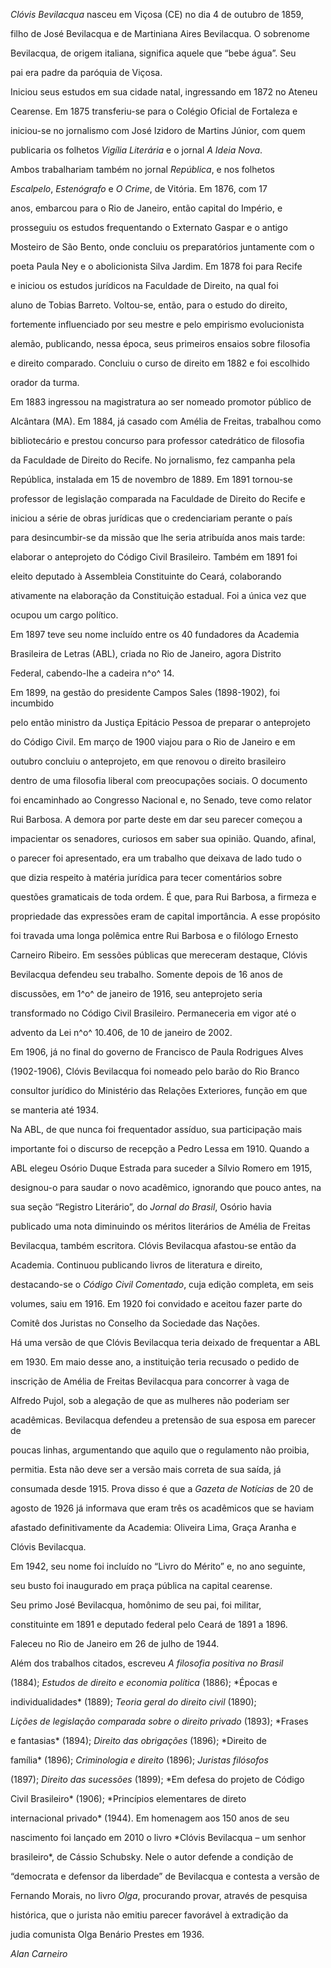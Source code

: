 

*Clóvis Bevilacqua* nasceu em Viçosa (CE) no dia 4 de outubro de 1859,

filho de José Bevilacqua e de Martiniana Aires Bevilacqua. O sobrenome

Bevilacqua, de origem italiana, significa aquele que “bebe água”. Seu

pai era padre da paróquia de Viçosa.



Iniciou seus estudos em sua cidade natal, ingressando em 1872 no Ateneu

Cearense. Em 1875 transferiu-se para o Colégio Oficial de Fortaleza e

iniciou-se no jornalismo com José Izidoro de Martins Júnior, com quem

publicaria os folhetos *Vigília Literária* e o jornal *A Ideia Nova*.

Ambos trabalhariam também no jornal *República*, e nos folhetos

*Escalpelo*, *Estenógrafo* e *O Crime*, de Vitória. Em 1876, com 17

anos, embarcou para o Rio de Janeiro, então capital do Império, e

prosseguiu os estudos frequentando o Externato Gaspar e o antigo

Mosteiro de São Bento, onde concluiu os preparatórios juntamente com o

poeta Paula Ney e o abolicionista Silva Jardim. Em 1878 foi para Recife

e iniciou os estudos jurídicos na Faculdade de Direito, na qual foi

aluno de Tobias Barreto. Voltou-se, então, para o estudo do direito,

fortemente influenciado por seu mestre e pelo empirismo evolucionista

alemão, publicando, nessa época, seus primeiros ensaios sobre filosofia

e direito comparado. Concluiu o curso de direito em 1882 e foi escolhido

orador da turma.



Em 1883 ingressou na magistratura ao ser nomeado promotor público de

Alcântara (MA). Em 1884, já casado com Amélia de Freitas, trabalhou como

bibliotecário e prestou concurso para professor catedrático de filosofia

da Faculdade de Direito do Recife. No jornalismo, fez campanha pela

República, instalada em 15 de novembro de 1889. Em 1891 tornou-se

professor de legislação comparada na Faculdade de Direito do Recife e

iniciou a série de obras jurídicas que o credenciariam perante o país

para desincumbir-se da missão que lhe seria atribuída anos mais tarde:

elaborar o anteprojeto do Código Civil Brasileiro. Também em 1891 foi

eleito deputado à Assembleia Constituinte do Ceará, colaborando

ativamente na elaboração da Constituição estadual. Foi a única vez que

ocupou um cargo político.



Em 1897 teve seu nome incluído entre os 40 fundadores da Academia

Brasileira de Letras (ABL), criada no Rio de Janeiro, agora Distrito

Federal, cabendo-lhe a cadeira n^o^ 14.



Em 1899, na gestão do presidente Campos Sales (1898-1902), foi incumbido

pelo então ministro da Justiça Epitácio Pessoa de preparar o anteprojeto

do Código Civil. Em março de 1900 viajou para o Rio de Janeiro e em

outubro concluiu o anteprojeto, em que renovou o direito brasileiro

dentro de uma filosofia liberal com preocupações sociais. O documento

foi encaminhado ao Congresso Nacional e, no Senado, teve como relator

Rui Barbosa. A demora por parte deste em dar seu parecer começou a

impacientar os senadores, curiosos em saber sua opinião. Quando, afinal,

o parecer foi apresentado, era um trabalho que deixava de lado tudo o

que dizia respeito à matéria jurídica para tecer comentários sobre

questões gramaticais de toda ordem. É que, para Rui Barbosa, a firmeza e

propriedade das expressões eram de capital importância. A esse propósito

foi travada uma longa polêmica entre Rui Barbosa e o filólogo Ernesto

Carneiro Ribeiro. Em sessões públicas que mereceram destaque, Clóvis

Bevilacqua defendeu seu trabalho. Somente depois de 16 anos de

discussões, em 1^o^ de janeiro de 1916, seu anteprojeto seria

transformado no Código Civil Brasileiro. Permaneceria em vigor até o

advento da Lei n^o^ 10.406, de 10 de janeiro de 2002.



Em 1906, já no final do governo de Francisco de Paula Rodrigues Alves

(1902-1906), Clóvis Bevilacqua foi nomeado pelo barão do Rio Branco

consultor jurídico do Ministério das Relações Exteriores, função em que

se manteria até 1934.



Na ABL, de que nunca foi frequentador assíduo, sua participação mais

importante foi o discurso de recepção a Pedro Lessa em 1910. Quando a

ABL elegeu Osório Duque Estrada para suceder a Sílvio Romero em 1915,

designou-o para saudar o novo acadêmico, ignorando que pouco antes, na

sua seção “Registro Literário”, do *Jornal do Brasil*, Osório havia

publicado uma nota diminuindo os méritos literários de Amélia de Freitas

Bevilacqua, também escritora. Clóvis Bevilacqua afastou-se então da

Academia. Continuou publicando livros de literatura e direito,

destacando-se o *Código Civil Comentado*, cuja edição completa, em seis

volumes, saiu em 1916. Em 1920 foi convidado e aceitou fazer parte do

Comitê dos Juristas no Conselho da Sociedade das Nações.



Há uma versão de que Clóvis Bevilacqua teria deixado de frequentar a ABL

em 1930. Em maio desse ano, a instituição teria recusado o pedido de

inscrição de Amélia de Freitas Bevilacqua para concorrer à vaga de

Alfredo Pujol, sob a alegação de que as mulheres não poderiam ser

acadêmicas. Bevilacqua defendeu a pretensão de sua esposa em parecer de

poucas linhas, argumentando que aquilo que o regulamento não proibia,

permitia. Esta não deve ser a versão mais correta de sua saída, já

consumada desde 1915. Prova disso é que a *Gazeta de Notícias* de 20 de

agosto de 1926 já informava que eram três os acadêmicos que se haviam

afastado definitivamente da Academia: Oliveira Lima, Graça Aranha e

Clóvis Bevilacqua.



Em 1942, seu nome foi incluído no “Livro do Mérito” e, no ano seguinte,

seu busto foi inaugurado em praça pública na capital cearense.



Seu primo José Bevilacqua, homônimo de seu pai, foi militar,

constituinte em 1891 e deputado federal pelo Ceará de 1891 a 1896.



Faleceu no Rio de Janeiro em 26 de julho de 1944.



Além dos trabalhos citados, escreveu *A filosofia positiva no Brasil*

(1884); *Estudos de direito e economia política* (1886); *Épocas e

individualidades* (1889); *Teoria geral do direito civil* (1890);

*Lições de legislação comparada sobre o direito privado* (1893); *Frases

e fantasias* (1894); *Direito das obrigações* (1896); *Direito de

família* (1896); *Criminologia e direito* (1896); *Juristas filósofos*

(1897); *Direito das sucessões* (1899); *Em defesa do projeto de Código

Civil Brasileiro* (1906); *Princípios elementares de direto

internacional privado* (1944). Em homenagem aos 150 anos de seu

nascimento foi lançado em 2010 o livro *Clóvis Bevilacqua – um senhor

brasileiro*, de Cássio Schubsky. Nele o autor defende a condição de

“democrata e defensor da liberdade” de Bevilacqua e contesta a versão de

Fernando Morais, no livro *Olga*, procurando provar, através de pesquisa

histórica, que o jurista não emitiu parecer favorável à extradição da

judia comunista Olga Benário Prestes em 1936.



*Alan Carneiro*



